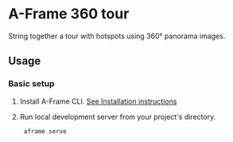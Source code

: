 # A-Frame 360 tour

String together a tour with hotspots using 360&deg; panorama images.

## Usage

### Basic setup

1. Install A-Frame CLI.   [See Installation instructions](https://github.com/aframevr-userland/aframe-cli/blob/master/README.md)

3. Run local development server from your project's directory.
   ```bash
    aframe serve
   ```
